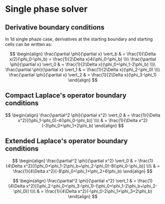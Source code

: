 # Single phase solver

## Derivative boundary conditions

In 1d single phaze case, derivatives at the starting boundary and starting cells can be written as:

$$ 
\begin{align} 
\frac{\partial \phi}{\partial x} \vert_b & = \frac{1}{\Delta x/2}(\phi_0-\phi_b) = \frac{1}{2\Delta x}4(\phi_0-\phi_b) \\\\
\frac{\partial \phi}{\partial x} \vert_0 & = \frac{1}{2\Delta x}(\phi_0+\phi_1-2\phi_b) \\\\
\frac{\partial \phi}{\partial x} \vert_1 & = \frac{1}{2\Delta x}(\phi_2-\phi_0) \\\\
\frac{\partial \phi}{\partial x} \vert_2 & = \frac{1}{2\Delta x}(\phi_3-\phi_1) 
\end{align} 
$$

## Compact Laplace's operator boundary conditions

$$
\begin{align} 
\frac{\partial^2 \phi}{\partial x^2} \vert_0 
& = \frac{1}{\Delta x^2}[(\phi_1-\phi_0)-4(\phi_0-\phi_b)] \\\\
& = \frac{1}{\Delta x^2}(-3\phi_0+\phi_1+2\phi_b)
\end{align}
$$

## Extended Laplace's operator boundary conditions

$$
\begin{align} 
\frac{\partial^2 \phi}{\partial x^2} \vert_0 
& = \frac{1}{4\Delta x^2}[(\phi_0+\phi_1-2\phi_b+\phi_2-\phi_0)-8(\phi_0-\phi_b)] \\\\
& = \frac{1}{4\Delta x^2}(-8\phi_0+\phi_1+\phi_2+6\phi_b)
\end{align}
$$

$$
\begin{align} 
\frac{\partial^2 \phi}{\partial x^2} \vert_1
& = \frac{1}{4\Delta x^2}[(\phi_2-\phi_0+\phi_3-\phi_1)-(\phi_0+\phi_1-2\phi_b+\phi_2-\phi_0)] \\\\
& = \frac{1}{4\Delta x^2}(-\phi_0-2\phi_1+\phi_3+2\phi_b)
\end{align}
$$
